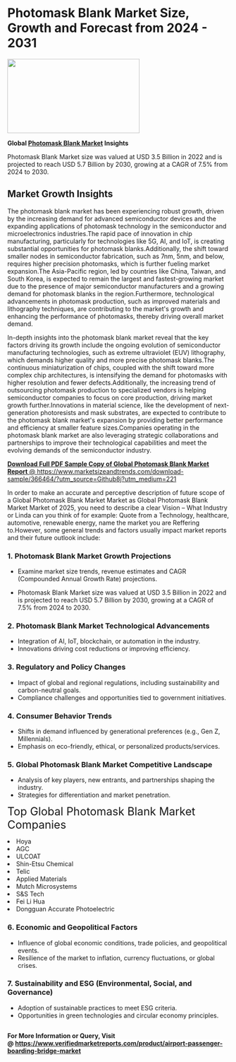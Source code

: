<H1>Photomask Blank Market Size, Growth and Forecast from 2024 - 2031</H1><img class="aligncenter size-medium wp-image-584254" src="https://thirdeyenews.in/wp-content/uploads/2024/09/Global-Market-Research-300x168.jpeg" alt="" width="300" height="168" /><p><strong>Global&nbsp;<a href="https://www.marketsizeandtrends.com/download-sample/366464/?utm_source=Github8j?utm_medium=221">Photomask Blank Market</a> Insights</strong></p><p>Photomask Blank Market size was valued at USD 3.5 Billion in 2022 and is projected to reach USD 5.7 Billion by 2030, growing at a CAGR of 7.5% from 2024 to 2030.</p><p><h2>Market Growth Insights</h2> <p>The photomask blank market has been experiencing robust growth, driven by the increasing demand for advanced semiconductor devices and the expanding applications of photomask technology in the semiconductor and microelectronics industries.The rapid pace of innovation in chip manufacturing, particularly for technologies like 5G, AI, and IoT, is creating substantial opportunities for photomask blanks.Additionally, the shift toward smaller nodes in semiconductor fabrication, such as 7nm, 5nm, and below, requires higher precision photomasks, which is further fueling market expansion.The Asia-Pacific region, led by countries like China, Taiwan, and South Korea, is expected to remain the largest and fastest-growing market due to the presence of major semiconductor manufacturers and a growing demand for photomask blanks in the region.Furthermore, technological advancements in photomask production, such as improved materials and lithography techniques, are contributing to the market's growth and enhancing the performance of photomasks, thereby driving overall market demand.</p> <p><a href="#"></a></p> <p>In-depth insights into the photomask blank market reveal that the key factors driving its growth include the ongoing evolution of semiconductor manufacturing technologies, such as extreme ultraviolet (EUV) lithography, which demands higher quality and more precise photomask blanks.The continuous miniaturization of chips, coupled with the shift toward more complex chip architectures, is intensifying the demand for photomasks with higher resolution and fewer defects.Additionally, the increasing trend of outsourcing photomask production to specialized vendors is helping semiconductor companies to focus on core production, driving market growth further.Innovations in material science, like the development of next-generation photoresists and mask substrates, are expected to contribute to the photomask blank market's expansion by providing better performance and efficiency at smaller feature sizes.Companies operating in the photomask blank market are also leveraging strategic collaborations and partnerships to improve their technological capabilities and meet the evolving demands of the semiconductor industry.</p> <p><a href="#"></p><p><span class=""><strong>Download Full PDF Sample Copy of Global Photomask Blank Market Report</strong> @ <a href="https://www.marketsizeandtrends.com/download-sample/366464/?utm_source=Github8j?utm_medium=221" target="_blank">https://www.marketsizeandtrends.com/download-sample/366464/?utm_source=Github8j?utm_medium=221</a></span></p><p>In order to make an accurate and perceptive description of future scope of a Global&nbsp;Photomask Blank Market Market as Global&nbsp;Photomask Blank Market Market of 2025, you need to describe a clear Vision &ndash; What Industry or Linda can you think of for example: Quote from a Technology, healthcare, automotive, renewable energy, name the market you are Reffering to.However, some general trends and factors usually impact market reports and their future outlook include:</p><h3>1.&nbsp;<strong>Photomask Blank Market Growth Projections</strong></h3><ul><li>Examine market size trends, revenue estimates and CAGR (Compounded Annual Growth Rate) projections.</li><li><p>Photomask Blank Market size was valued at USD 3.5 Billion in 2022 and is projected to reach USD 5.7 Billion by 2030, growing at a CAGR of 7.5% from 2024 to 2030.</p></li></ul><h3>2.&nbsp;<strong>Photomask Blank Market Technological Advancements</strong></h3><ul><li>Integration of AI, IoT, blockchain, or automation in the industry.</li><li>Innovations driving cost reductions or improving efficiency.</li></ul><h3>3.&nbsp;<strong>Regulatory and Policy Changes</strong></h3><ul><li>Impact of global and regional regulations, including sustainability and carbon-neutral goals.</li><li>Compliance challenges and opportunities tied to government initiatives.</li></ul><h3>4.&nbsp;<strong>Consumer Behavior Trends</strong></h3><ul><li>Shifts in demand influenced by generational preferences (e.g., Gen Z, Millennials).</li><li>Emphasis on eco-friendly, ethical, or personalized products/services.</li></ul><h3>5.&nbsp;<strong>Global Photomask Blank Market Competitive Landscape</strong></h3><ul><li>Analysis of key players, new entrants, and partnerships shaping the industry.</li><li>Strategies for differentiation and market penetration.</li></ul><p data-pm-slice="1 1 []"><span style="color: inherit; font-family: inherit; font-size: 25px;">Top Global Photomask Blank Market Companies</span></p><div class="" data-test-id=""><p><li>Hoya</li><li> AGC</li><li> ULCOAT</li><li> Shin-Etsu Chemical</li><li> Telic</li><li> Applied Materials</li><li> Mutch Microsystems</li><li> S&S Tech</li><li> Fei Li Hua</li><li> Dongguan Accurate Photoelectric</li></p></div><h3>6.&nbsp;<strong>Economic and Geopolitical Factors</strong></h3><ul><li>Influence of global economic conditions, trade policies, and geopolitical events.</li><li>Resilience of the market to inflation, currency fluctuations, or global crises.</li></ul><h3>7.&nbsp;<strong>Sustainability and ESG (Environmental, Social, and Governance)</strong></h3><ul><li>Adoption of sustainable practices to meet ESG criteria.</li><li>Opportunities in green technologies and circular economy principles.</li></ul><h2><strong style="font-size: 14px;">For More Information or Query, Visit @&nbsp;</strong><a style="background-color: #ffffff; font-size: 14px;" href="https://www.marketsizeandtrends.com/report/photomask-blank-market/" target="_blank">https://www.verifiedmarketreports.com/product/airport-passenger-boarding-bridge-market</a></h2>